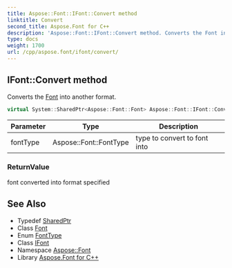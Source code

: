 ```yaml
---
title: Aspose::Font::IFont::Convert method
linktitle: Convert
second_title: Aspose.Font for C++
description: 'Aspose::Font::IFont::Convert method. Converts the Font into another format in C++.'
type: docs
weight: 1700
url: /cpp/aspose.font/ifont/convert/
---
```

## IFont::Convert method


Converts the [Font](../../font/) into another format.

```cpp
virtual System::SharedPtr<Aspose::Font::Font> Aspose::Font::IFont::Convert(Aspose::Font::FontType fontType)=0
```


| Parameter | Type | Description |
| --- | --- | --- |
| fontType | Aspose::Font::FontType | type to convert to font into |

### ReturnValue

font converted into format specified

## See Also

* Typedef [SharedPtr](../../../system/sharedptr/)
* Class [Font](../../font/)
* Enum [FontType](../../fonttype/)
* Class [IFont](../)
* Namespace [Aspose::Font](../../)
* Library [Aspose.Font for C++](../../../)

